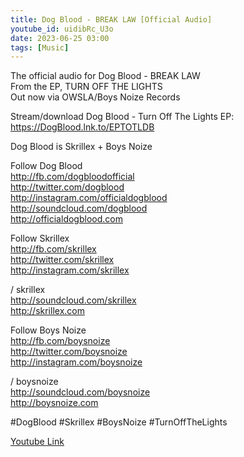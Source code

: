 ```yaml
---
title: Dog Blood - BREAK LAW [Official Audio]
youtube_id: uidibRc_U3o
date: 2023-06-25 03:00
tags: [Music]
---
```

The official audio for Dog Blood - BREAK LAW  
From the EP, TURN OFF THE LIGHTS  
Out now via OWSLA/Boys Noize Records  

Stream/download Dog Blood - Turn Off The Lights EP: <https://DogBlood.lnk.to/EPTOTLDB>  

Dog Blood is Skrillex + Boys Noize  

Follow Dog Blood  
<http://fb.com/dogbloodofficial>  
<http://twitter.com/dogblood>  
<http://instagram.com/officialdogblood>  
<http://soundcloud.com/dogblood>  
<http://officialdogblood.com>  

Follow Skrillex  
<http://fb.com/skrillex>   
<http://twitter.com/skrillex>  
<http://instagram.com/skrillex>  
  

 / skrillex  
<http://soundcloud.com/skrillex>  
<http://skrillex.com>  

Follow Boys Noize  
<http://fb.com/boysnoize>  
<http://twitter.com/boysnoize>  
<http://instagram.com/boysnoize>  
  

 / boysnoize  
<http://soundcloud.com/boysnoize>  
<http://boysnoize.com>  

#DogBlood #Skrillex #BoysNoize #TurnOffTheLights  


[Youtube Link](https://www.youtube.com/watch?v=uidibRc_U3o)  